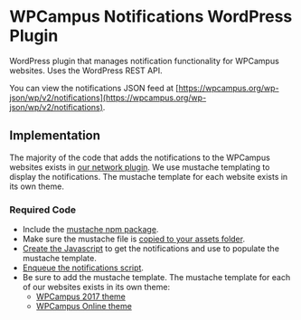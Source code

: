 # WPCampus Notifications WordPress Plugin

WordPress plugin that manages notification functionality for WPCampus websites. Uses the WordPress REST API.

You can view the notifications JSON feed at [https://wpcampus.org/wp-json/wp/v2/notifications](https://wpcampus.org/wp-json/wp/v2/notifications).

## Implementation

The majority of the code that adds the notifications to the WPCampus websites exists in [our network plugin](https://github.com/wpcampus/wpcampus-network-plugin). We use mustache templating to display the notifications. The mustache template for each website exists in its own theme.

### Required Code

* Include the [mustache npm package](https://github.com/wpcampus/wpcampus-network-plugin/blob/master/package.json#L25).
* Make sure the mustache file is [copied to your assets folder](https://github.com/wpcampus/wpcampus-network-plugin/blob/master/gulpfile.js#L38-L39).
* [Create the Javascript](https://github.com/wpcampus/wpcampus-network-plugin/blob/master/assets/js/wpcampus-notifications.js) to get the notifications and use to populate the mustache template.
* [Enqueue the notifications script](https://github.com/wpcampus/wpcampus-network-plugin/blob/master/wpcampus-network.php#L233-L237).
* Be sure to add the mustache template. The mustache template for each of our websites exists in its own theme:
  * [WPCampus 2017 theme](https://github.com/wpcampus/wpcampus-2017-theme/blob/master/partials/notifications.html)
  * [WPCampus Online theme](https://github.com/wpcampus/wpcampus-online-theme/blob/master/partials/notifications.html)
